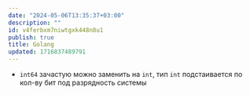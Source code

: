 ```yaml
---
date: "2024-05-06T13:35:37+03:00"
description: ""
id: v4ferbxm7niwtgxk448n8u1
publish: true
title: Golang
updated: 1716837489791
---
```


- `int64` зачастую можно заменить на `int`, тип `int` подстаивается по кол-ву бит под разрядность системы
